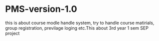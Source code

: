 # PMS-version-1.0
this is about course modle handle system, try to handle course matirials, group registration, previlage loging etc.This about 3rd year 1 sem SEP project 

